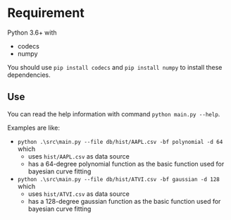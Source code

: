 # Requirement

Python 3.6+ with

- codecs
- numpy

You should use `pip install codecs` and `pip install numpy` to install these dependencies.

## Use

You can read the help information with command `python main.py --help`.

Examples are like:

- `python .\src\main.py --file db/hist/AAPL.csv -bf polynomial -d 64` which
  - uses `hist/AAPL.csv` as data source
  - has a 64-degree polynomial function as the basic function used for bayesian curve fitting
- `python .\src\main.py --file db/hist/ATVI.csv -bf gaussian -d 128` which
  - uses `hist/ATVI.csv` as data source
  - has a 128-degree gaussian function as the basic function used for bayesian curve fitting




